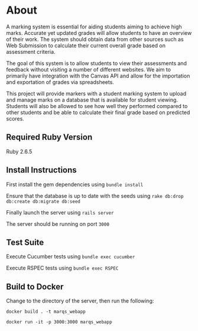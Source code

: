 # About

A marking system is essential for aiding students aiming to achieve high marks. Accurate yet updated grades will allow students to have an overview of their work. The system should obtain data from other sources such as Web Submission to calculate their current overall grade based on assessment criteria.

The goal of this system is to allow students to view their assessments and feedback without visiting a number of different websites. We aim to primarily have integration with the Canvas API and allow for the importation and exportation of grades via spreadsheets.

This project will provide markers with a student marking system to upload and manage marks on a database that is available for student viewing. Students will also be allowed to see how well they performed compared to other students and be able to calculate their final grade based on predicted scores.

## Required Ruby Version

Ruby 2.6.5

## Install Instructions

First install the gem dependencies using `bundle install`

Ensure that the database is up to date with the seeds using `rake db:drop db:create db:migrate db:seed`

Finally launch the server using `rails server`

The server should be running on port `3000`

## Test Suite

Execute Cucumber tests using `bundle exec cucumber`

Execute RSPEC tests using `bundle exec RSPEC`

## Build to Docker

Change to the directory of the server,
then run the following:

`docker build . -t marqs_webapp`

`docker run -it -p 3000:3000 marqs_webapp`